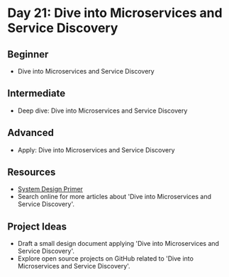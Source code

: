 # Day 21: Dive into Microservices and Service Discovery

## Beginner
- Dive into Microservices and Service Discovery

## Intermediate
- Deep dive: Dive into Microservices and Service Discovery

## Advanced
- Apply: Dive into Microservices and Service Discovery

## Resources
- [System Design Primer](https://github.com/donnemartin/system-design-primer#microservices)
- Search online for more articles about 'Dive into Microservices and Service Discovery'.

## Project Ideas
- Draft a small design document applying 'Dive into Microservices and Service Discovery'.
- Explore open source projects on GitHub related to 'Dive into Microservices and Service Discovery'.
